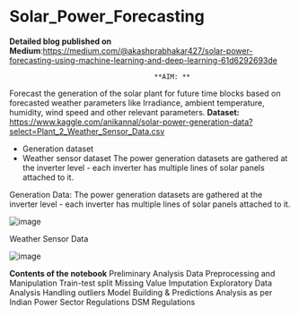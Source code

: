 # Solar_Power_Forecasting

**Detailed blog published on Medium**:https://medium.com/@akashprabhakar427/solar-power-forecasting-using-machine-learning-and-deep-learning-61d6292693de

										**AIM: **
Forecast the generation of the solar plant for future time blocks based on forecasted weather parameters like Irradiance, ambient temperature, humidity, wind speed and other relevant parameters.
**Dataset:** https://www.kaggle.com/anikannal/solar-power-generation-data?select=Plant_2_Weather_Sensor_Data.csv
- Generation dataset
- Weather sensor dataset
The power generation datasets are gathered at the inverter level - each inverter has multiple lines of solar panels attached to it.

Generation Data: 
The power generation datasets are gathered at the inverter level - each inverter has multiple lines of solar panels attached to it.												

![image](https://user-images.githubusercontent.com/57750483/132389199-707646ac-cb4d-41ae-8f5a-a63a72fcffc2.png)
						
Weather Sensor Data

![image](https://user-images.githubusercontent.com/57750483/132390415-896c6d3d-702c-4b51-b620-ef9fd54b9fda.png)

**Contents of the notebook**
Preliminary Analysis
Data Preprocessing and Manipulation
Train-test split
Missing Value Imputation
Exploratory Data Analysis
Handling outliers
Model Building & Predictions
Analysis as per Indian Power Sector Regulations DSM Regulations








